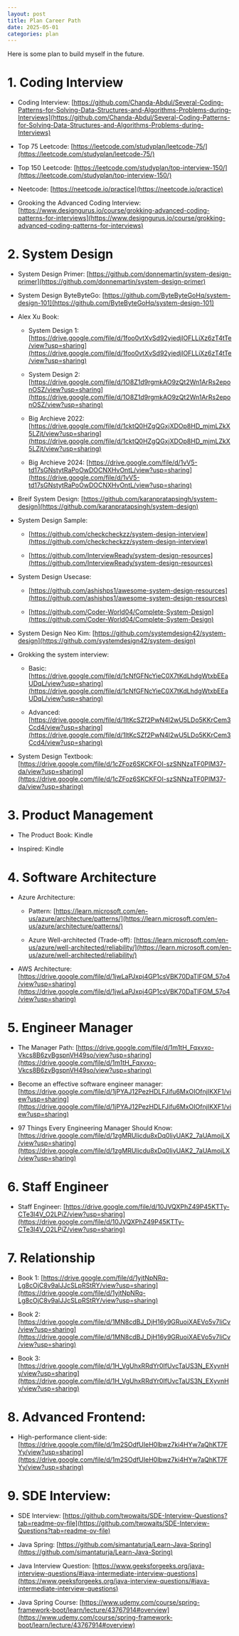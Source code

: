 ```yaml
---
layout: post
title: Plan Career Path
date: 2025-05-01
categories: plan
---
```


Here is some plan to build myself in the future.

# 1. Coding Interview

- Coding Interview: [https://github.com/Chanda-Abdul/Several-Coding-Patterns-for-Solving-Data-Structures-and-Algorithms-Problems-during-Interviews](https://github.com/Chanda-Abdul/Several-Coding-Patterns-for-Solving-Data-Structures-and-Algorithms-Problems-during-Interviews)

- Top 75 Leetcode: [https://leetcode.com/studyplan/leetcode-75/](https://leetcode.com/studyplan/leetcode-75/)

- Top 150 Leetcode: [https://leetcode.com/studyplan/top-interview-150/](https://leetcode.com/studyplan/top-interview-150/)

- Neetcode: [https://neetcode.io/practice](https://neetcode.io/practice)

- Grooking the Advanced Coding Interview: [https://www.designgurus.io/course/grokking-advanced-coding-patterns-for-interviews](https://www.designgurus.io/course/grokking-advanced-coding-patterns-for-interviews)

# 2. System Design

- System Design Primer: [https://github.com/donnemartin/system-design-primer](https://github.com/donnemartin/system-design-primer)

- System Design ByteByteGo: [https://github.com/ByteByteGoHq/system-design-101](https://github.com/ByteByteGoHq/system-design-101)

- Alex Xu Book:

  - System Design 1: [https://drive.google.com/file/d/1foo0vtXvSd92yiedjlOFLLiXz6zT4tTe/view?usp=sharing](https://drive.google.com/file/d/1foo0vtXvSd92yiedjlOFLLiXz6zT4tTe/view?usp=sharing)

  - System Design 2: [https://drive.google.com/file/d/1O8Z1d9rgmkAO9zQt2Wn1ArRs2eponOSZ/view?usp=sharing](https://drive.google.com/file/d/1O8Z1d9rgmkAO9zQt2Wn1ArRs2eponOSZ/view?usp=sharing)

  - Big Archieve 2022: [https://drive.google.com/file/d/1cktQ0HZgQGxjXDOp8HD_mjmLZkX5LZjt/view?usp=sharing](https://drive.google.com/file/d/1cktQ0HZgQGxjXDOp8HD_mjmLZkX5LZjt/view?usp=sharing)

  - Big Archieve 2024: [https://drive.google.com/file/d/1vV5-td17sGNstytRaPoOwDOCNXHvOntL/view?usp=sharing](https://drive.google.com/file/d/1vV5-td17sGNstytRaPoOwDOCNXHvOntL/view?usp=sharing)

- Breif System Design: [https://github.com/karanpratapsingh/system-design](https://github.com/karanpratapsingh/system-design)

- System Design Sample:

  - [https://github.com/checkcheckzz/system-design-interview](https://github.com/checkcheckzz/system-design-interview)

  - [https://github.com/InterviewReady/system-design-resources](https://github.com/InterviewReady/system-design-resources)

- System Design Usecase:

  - [https://github.com/ashishps1/awesome-system-design-resources](https://github.com/ashishps1/awesome-system-design-resources)

  - [https://github.com/Coder-World04/Complete-System-Design](https://github.com/Coder-World04/Complete-System-Design)

- System Design Neo Kim: [https://github.com/systemdesign42/system-design](https://github.com/systemdesign42/system-design)

- Grokking the system interview:

  - Basic: [https://drive.google.com/file/d/1cNfGFNcYieC0X7tKdLhdgWtxbEEaUDqL/view?usp=sharing](https://drive.google.com/file/d/1cNfGFNcYieC0X7tKdLhdgWtxbEEaUDqL/view?usp=sharing)

  - Advanced: [https://drive.google.com/file/d/1ItKcSZf2PwN4l2wU5LDo5KKrCem3Ccd4/view?usp=sharing](https://drive.google.com/file/d/1ItKcSZf2PwN4l2wU5LDo5KKrCem3Ccd4/view?usp=sharing)

- System Design Textbook: [https://drive.google.com/file/d/1cZFoz6SKCKFOI-szSNNzaTF0PIM37-da/view?usp=sharing](https://drive.google.com/file/d/1cZFoz6SKCKFOI-szSNNzaTF0PIM37-da/view?usp=sharing)

# 3. Product Management

- The Product Book: Kindle

- Inspired: Kindle

# 4. Software Architecture

- Azure Architecture:

  - Pattern: [https://learn.microsoft.com/en-us/azure/architecture/patterns/](https://learn.microsoft.com/en-us/azure/architecture/patterns/)

  - Azure Well-architected (Trade-off): [https://learn.microsoft.com/en-us/azure/well-architected/reliability/](https://learn.microsoft.com/en-us/azure/well-architected/reliability/)

- AWS Architecture: [https://drive.google.com/file/d/1jwLaPJxpj4GP1csVBK70DaTIFGM_57o4/view?usp=sharing](https://drive.google.com/file/d/1jwLaPJxpj4GP1csVBK70DaTIFGM_57o4/view?usp=sharing)

# 5. Engineer Manager

- The Manager Path: [https://drive.google.com/file/d/1m1tH_Fqxvxo-Vkcs8B6zvBgspnVH49so/view?usp=sharing](https://drive.google.com/file/d/1m1tH_Fqxvxo-Vkcs8B6zvBgspnVH49so/view?usp=sharing)

- Become an effective software engineer manager: [https://drive.google.com/file/d/1jPYAJ12PezHDLFJifu6MxOIOfnjIKXF1/view?usp=sharing](https://drive.google.com/file/d/1jPYAJ12PezHDLFJifu6MxOIOfnjIKXF1/view?usp=sharing)

- 97 Things Every Engineering Manager Should Know: [https://drive.google.com/file/d/1zgMRUlicdu8xDq0liyUAK2_7aUAmojLX/view?usp=sharing](https://drive.google.com/file/d/1zgMRUlicdu8xDq0liyUAK2_7aUAmojLX/view?usp=sharing)

# 6. Staff Engineer

- Staff Engineer: [https://drive.google.com/file/d/10JVQXPhZ49P45KTTy-CTe3l4V_O2LPiZ/view?usp=sharing](https://drive.google.com/file/d/10JVQXPhZ49P45KTTy-CTe3l4V_O2LPiZ/view?usp=sharing)

# 7. Relationship

- Book 1: [https://drive.google.com/file/d/1yjtNpNRq-Lg8cOjC8v9alJJcSLpRStRY/view?usp=sharing](https://drive.google.com/file/d/1yjtNpNRq-Lg8cOjC8v9alJJcSLpRStRY/view?usp=sharing)

- Book 2: [https://drive.google.com/file/d/1MN8cdBJ_DjH16y9GRuoiXAEVo5v7IiCv/view?usp=sharing](https://drive.google.com/file/d/1MN8cdBJ_DjH16y9GRuoiXAEVo5v7IiCv/view?usp=sharing)

- Book 3: [https://drive.google.com/file/d/1H_VgUhxRRdYr0IfUvcTaUS3N_EXyvnHy/view?usp=sharing](https://drive.google.com/file/d/1H_VgUhxRRdYr0IfUvcTaUS3N_EXyvnHy/view?usp=sharing)

# 8. Advanced Frontend:

- High-performance client-side: [https://drive.google.com/file/d/1m2SOdfUIeH0lbwz7ki4HYw7aQhKT7FYy/view?usp=sharing](https://drive.google.com/file/d/1m2SOdfUIeH0lbwz7ki4HYw7aQhKT7FYy/view?usp=sharing)

# 9. SDE Interview:

- SDE Interview: [https://github.com/twowaits/SDE-Interview-Questions?tab=readme-ov-file](https://github.com/twowaits/SDE-Interview-Questions?tab=readme-ov-file)

- Java Spring: [https://github.com/simantaturja/Learn-Java-Spring](https://github.com/simantaturja/Learn-Java-Spring)

- Java Interview Question: [https://www.geeksforgeeks.org/java-interview-questions/#java-intermediate-interview-questions](https://www.geeksforgeeks.org/java-interview-questions/#java-intermediate-interview-questions)

- Java Spring Course: [https://www.udemy.com/course/spring-framework-boot/learn/lecture/43767914#overview](https://www.udemy.com/course/spring-framework-boot/learn/lecture/43767914#overview)
